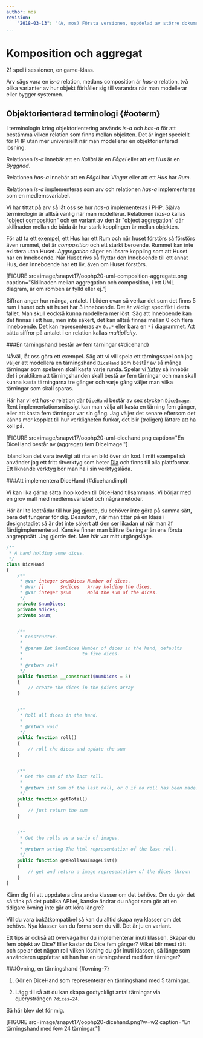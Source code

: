 ```yaml
---
author: mos
revision:
    "2018-03-13": "(A, mos) Första versionen, uppdelad av större dokument."
...
```

Komposition och aggregat
==================================


21 spel i sessionen, en game-klass.


Arv sägs vara en *is-a* relation, medans composition är *has-a* relation, två olika varianter av hur objekt förhåller sig till varandra när man modellerar eller bygger systemen.



Objektorienterad terminologi {#ooterm}
----------------------------------

I terminologin kring objektorientering används *is-a* och *has-a* för att bestämma vilken relation som finns mellan objekten. Det är inget speciellt för PHP utan mer universiellt när man modellerar en objektorienterad lösning. 

Relationen *is-a* innebär att en *Kolibri* är en *Fågel* eller att ett *Hus* är en *Byggnad*.

Relationen *has-a* innebär att en *Fågel* har *Vingar* eller att ett *Hus* har *Rum*.

Relationen *is-a* implementeras som arv och relationen *has-a* implementeras som en medlemsvariabel.

Vi har tittat på arv så låt oss se hur *has-a* implementeras i PHP. Själva terminologin är alltså vanlig när man modellerar. Relationen *has-a* kallas "[object composition](http://en.wikipedia.org/wiki/Object_composition)" och en variant av den är "object aggregation" där skillnaden mellan de båda är hur stark kopplingen är mellan objekten. 

För att ta ett exempel, ett Hus har ett Rum och när huset förstörs så förstörs även rummet, det är _composition_ och ett starkt beroende. Rummet kan inte existera utan Huset. _Aggregation_ säger en lösare koppling som att Huset har en Inneboende. När Huset rivs så flyttar den Inneboende till ett annat Hus, den Inneboende har ett liv, även om Huset förstörs.

[FIGURE src=image/snapvt17/oophp20-uml-composition-aggregate.png caption="Skillnaden mellan aggregation och composition, i ett UML diagram, är om romben är fylld eller ej."]

Siffran anger hur många, antalet. I bilden ovan så verkar det som det finns 5 rum i huset och att huset har 3 inneboende. Det är väldigt specifikt i detta fallet. Man skull eockså kunna modellera mer löst. Säg att Inneboende kan det finnas i ett hus, men inte säkert, det kan alltså finnas mellan 0 och flera inneboende. Det kan representeras av `0..*` eller bara en `*` i diagrammet. Att sätta siffror på antalet i en relation kallas *multiplicity*.



###En tärningshand består av fem tärningar {#dicehand}

Nåväl, låt oss göra ett exempel. Säg att vi vill spela ett tärningsspel och jag väljer att modellera en tärningshand `DiceHand` som består av så många tärningar som spelaren skall kasta varje runda. Spelar vi [Yatsy](http://sv.wikipedia.org/wiki/Yatzy) så innebär det i praktiken att tärningshanden skall bestå av fem tärningar och man skall kunna kasta tärningarna tre gånger och varje gång väljer man vilka tärningar som skall sparas.

Här har vi ett *has-a* relation där `DiceHand` består av sex stycken `DiceImage`. Rent implementationsmässigt kan man välja att kasta en tärning fem gånger, eller att kasta fem tärningar var sin gång. Jag väljer det senare eftersom det känns mer kopplat till hur verkligheten funkar, det blir (troligen) lättare att ha koll på.

[FIGURE src=image/snapvt17/oophp20-uml-dicehand.png caption="En DiceHand består av (aggregat) fem DiceImage."]

Ibland kan det vara trevligt att rita en bild över sin kod. I mitt exempel så använder jag ett fritt ritverktyg som heter [Dia](https://wiki.gnome.org/Apps/Dia/) och finns till alla plattformar. Ett liknande verktyg bör man ha i sin verktygslåda.



###Att implementera DiceHand {#dicehandimpl}

Vi kan lika gärna sätta ihop koden till DiceHand tillsammans. Vi börjar med en grov mall med medlemsvariabel och några metoder.

Här är lite ledtrådar till hur jag gjorde, du behöver inte göra på samma sätt, bara det fungerar för dig. Dessutom, när man tittar på en klass i designstadiet så är det inte säkert att den ser likadan ut när man äf färdigimplementerad. Kanske finner man bättre lösningar än ens första angreppsätt. Jag gjorde det. Men här var mitt utgångsläge.

```php
/**
 * A hand holding some dices.
 */
class DiceHand
{
    /**
     * @var integer $numDices Number of dices.
     * @var []      $ndices   Array holding the dices.
     * @var integer $sum      Hold the sum of the dices.
     */
    private $numDices;
    private $dices;
    private $sum;


    /**
     * Constructor.
     *
     * @param int $numDices Number of dices in the hand, defaults
     *                      to five dices.
     *
     * @return self
     */
    public function __construct($numDices = 5)
    {
        // create the dices in the $dices array
    }


    /**
     * Roll all dices in the hand.
     *
     * @return void
     */
    public function roll()
    {
        // roll the dices and update the sum
    }


    /**
     * Get the sum of the last roll.
     *
     * @return int Sum of the last roll, or 0 if no roll has been made.
     */
    public function getTotal()
    {
        // just return the sum
    }


    /**
     * Get the rolls as a serie of images.
     *
     * @return string The html representation of the last roll.
     */
    public function getRollsAsImageList()
    {
        // get and return a image representation of the dices thrown
    }
}
```

Känn dig fri att uppdatera dina andra klasser om det behövs. Om du gör det så tänk på det publika API:et, kanske ändrar du något som gör att en tidigare övning inte går att köra längre?

Vill du vara bakåtkompatibel så kan du alltid skapa nya klasser om det behövs. Nya klasser kan du forma som du vill. Det är ju en variant.

Ett tips är också att överväga hur du implementerar inuti klassen. Skapar du fem objekt av Dice? Eller kastar du Dice fem gånger? Vilket blir mest rätt och spelar det någon roll vilken lösning du gör inuti klassen, så länge som användaren uppfattar att han har en tärningshand med fem tärningar?



###Övning, en tärningshand {#ovning-7}

1. Gör en DiceHand som representerar en tärningshand med 5 tärningar.

1. Lägg till så att du kan skapa godtyckligt antal tärningar via querysträngen `?dices=24`.

Så här blev det för mig.

[FIGURE src=image/snapvt17/oophp20-dicehand.png?w=w2 caption="En tärningshand med <strike>fem</strike> 24 tärningar."]
